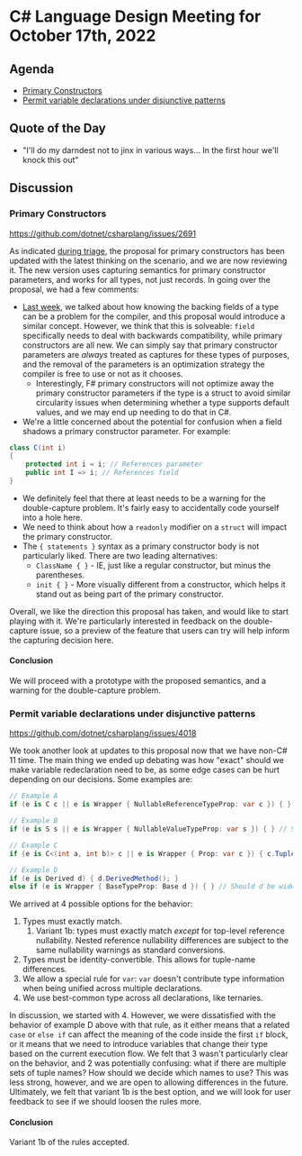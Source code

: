 # C# Language Design Meeting for October 17th, 2022

## Agenda

- [Primary Constructors](#primary-constructors)
- [Permit variable declarations under disjunctive patterns](#permit-variable-declarations-under-disjunctive-patterns)

## Quote of the Day

- "I'll do my darndest not to jinx in various ways... In the first hour we'll knock this out"

## Discussion

### Primary Constructors

https://github.com/dotnet/csharplang/issues/2691

As indicated [during triage](LDM-2022-09-26.md#ungrouped), the proposal for primary constructors has been updated with the latest thinking on the scenario,
and we are now reviewing it. The new version uses capturing semantics for primary constructor parameters, and works for all types, not just records. In going
over the proposal, we had a few comments:

* [Last week](LDM-2022-10-12.md#keywordness-of-field), we talked about how knowing the backing fields of a type can be a problem for the compiler, and this
proposal would introduce a similar concept. However, we think that this is solveable: `field` specifically needs to deal with backwards compatibility, while
primary constructors are all new. We can simply say that primary constructor parameters are _always_ treated as captures for these types of purposes, and the
removal of the parameters is an optimization strategy the compiler is free to use or not as it chooses.
    * Interestingly, F# primary constructors will not optimize away the primary constructor parameters if the type is a struct to avoid similar circularity issues
    when determining whether a type supports default values, and we may end up needing to do that in C#.
* We're a little concerned about the potential for confusion when a field shadows a primary constructor parameter. For example:
```cs
class C(int i)
{
    protected int i = i; // References parameter
    public int I => i; // References field
}
```
* We definitely feel that there at least needs to be a warning for the double-capture problem. It's fairly easy to accidentally code yourself into a hole here.
* We need to think about how a `readonly` modifier on a `struct` will impact the primary constructor.
* The `{ statements }` syntax as a primary constructor body is not particularly liked. There are two leading alternatives:
    * `ClassName { }` - IE, just like a regular constructor, but minus the parentheses.
    * `init { }` - More visually different from a constructor, which helps it stand out as being part of the primary constructor.

Overall, we like the direction this proposal has taken, and would like to start playing with it. We're particularly interested in feedback on the double-capture
issue, so a preview of the feature that users can try will help inform the capturing decision here.

#### Conclusion

We will proceed with a prototype with the proposed semantics, and a warning for the double-capture problem.

### Permit variable declarations under disjunctive patterns

https://github.com/dotnet/csharplang/issues/4018

We took another look at updates to this proposal now that we have non-C# 11 time. The main thing we ended up debating was how "exact" should we make variable
redeclaration need to be, as some edge cases can be hurt depending on our decisions. Some examples are:
```cs
// Example A
if (e is C c || e is Wrapper { NullableReferenceTypeProp: var c }) { } // Should there be an error since `var` is `C?` here

// Example B
if (e is S s || e is Wrapper { NullableValueTypeProp: var s }) { } // Should there be an error since this is S vs Nullable<S>?

// Example C
if (e is C<(int a, int b)> c || e is Wrapper { Prop: var c }) { c.TuplePropery.a } // Is this ok? Where does the name a come from in the second example?

// Example D
if (e is Derived d) { d.DerivedMethod(); }
else if (e is Wrapper { BaseTypeProp: Base d }) { } // Should d be widened to `Base`? What happens to the above method access?
```

We arrived at 4 possible options for the behavior:

1. Types must exactly match.
    1. Variant 1b: types must exactly match _except_ for top-level reference nullability. Nested reference nullability differences are subject to the same
    nullability warnings as standard conversions.
2. Types must be identity-convertible. This allows for tuple-name differences.
3. We allow a special rule for `var`: `var` doesn't contribute type information when being unified across multiple declarations.
4. We use best-common type across all declarations, like ternaries.

In discussion, we started with 4. However, we were dissatisfied with the behavior of example D above with that rule, as it either means that a related `case` or
`else if` can affect the meaning of the code inside the first `if` block, or it means that we need to introduce variables that change their type based on the
current execution flow. We felt that 3 wasn't particularly clear on the behavior, and 2 was potentially confusing: what if there are multiple sets of tuple names?
How should we decide which names to use? This was less strong, however, and we are open to allowing differences in the future. Ultimately, we felt that variant 1b
is the best option, and we will look for user feedback to see if we should loosen the rules more.

#### Conclusion

Variant 1b of the rules accepted.
